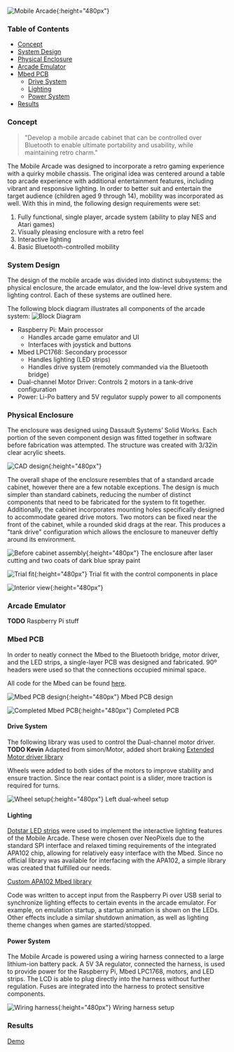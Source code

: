 ![Mobile Arcade](assets/MobileArcade.jpg){:height="480px"}


### Table of Contents
* [Concept](#concept)
* [System Design](#system-design)
* [Physical Enclosure](#physical-enclosure)
* [Arcade Emulator](#arcade-emulator)
* [Mbed PCB](#mbed-pcb)
  * [Drive System](#drive-system)
  * [Lighting](#lighting)
  * [Power System](#power-system)
* [Results](#results)

### Concept

> "Develop a mobile arcade cabinet that can be controlled over Bluetooth to enable ultimate portability and usability, while maintaining retro charm."

The Mobile Arcade was designed to incorporate a retro gaming experience with a quirky mobile chassis. The original idea was centered around a table top arcade experience with additional entertainment features, including vibrant and responsive lighting. In order to better suit and entertain the target audience (children aged 9 through 14), mobility was incorporated as well. With this in mind, the following design requirements were set:
1. Fully functional, single player, arcade system (ability to play NES and Atari games)
2. Visually pleasing enclosure with a retro feel
3. Interactive lighting
4. Basic Bluetooth-controlled mobility

### System Design

The design of the mobile arcade was divided into distinct subsystems: the physical enclosure, the arcade emulator, and the low-level drive system and lighting control. Each of these systems are outlined here.

The following block diagram illustrates all components of the arcade system:
![Block Diagram](assets/BlockDiagram.png)
* Raspberry Pi: Main processor
  * Handles arcade game emulator and UI
  * Interfaces with joystick and buttons
* Mbed LPC1768: Secondary processor
  * Handles lighting (LED strips)
  * Handles drive system (remotely commanded via the Bluetooth bridge)
* Dual-channel Motor Driver: Controls 2 motors in a tank-drive configuration
* Power: Li-Po battery and 5V regulator supply power to all components

### Physical Enclosure

The enclosure was designed using Dassault Systems’ Solid Works. Each portion of the seven component design was fitted together in software before fabrication was attempted. The structure was created with 3/32in clear acrylic sheets.

![CAD design](assets/ArcadeCAD.png){:height="480px"}

The overall shape of the enclosure resembles that of a standard arcade cabinet, however there are a few notable exceptions. The design is much simpler than standard cabinets, reducing the number of distinct components that need to be fabricated for the system to fit together. Additionally, the cabinet incorporates mounting holes specifically designed to accommodate geared drive motors. Two motors can be fixed near the front of the cabinet, while a rounded skid drags at the rear. This produces a "tank drive" configuration which allows the enclosure to maneuver deftly around its environment.



![Before cabinet assembly](assets/ArcadeCabinetPaint.jpg){:height="480px"}
The enclosure after laser cutting and two coats of dark blue spray paint



![Trial fit](assets/TrialFit.jpg){:height="480px"}
Trial fit with the control components in place



![Interior view](assets/InteriorView.jpg){:height="480px"}



### Arcade Emulator

**TODO** Raspberry Pi stuff

### Mbed PCB

In order to neatly connect the Mbed to the Bluetooth bridge, motor driver, and the LED strips, a single-layer PCB was designed and fabricated. 90º headers were used so that the connections occupied minimal space.

All code for the Mbed can be found [here](https://os.mbed.com/users/abraha2d/code/MobileArcade/file/).



![Mbed PCB design](assets/MbedPCBLayout.png){:height="480px"}
Mbed PCB design



![Completed Mbed PCB](assets/MbedPCB.jpg){:height="480px"}
Completed PCB



#### Drive System

The following library was used to control the Dual-channel motor driver. **TODO Kevin** Adapted from simon/Motor, added short braking
[Extended Motor driver library](https://os.mbed.com/users/abraha2d/code/Motor/)

Wheels were added to both sides of the motors to improve stability and ensure traction. Since the rear contact point is a slider, more traction is required for turns.



![Wheel setup](assets/ArcadeWheels.jpg){:height="480px"}
Left dual-wheel setup



#### Lighting

[Dotstar LED strips](https://www.adafruit.com/product/2239) were used to implement the interactive lighting features of the Mobile Arcade. These were chosen over NeoPixels due to the standard SPI interface and relaxed timing requirements of the integrated APA102 chip, allowing for relatively easy interface with the Mbed. Since no official library was available for interfacing with the APA102, a simple library was created that fulfilled our needs.

[Custom APA102 Mbed library](https://os.mbed.com/users/abraha2d/code/APA102/)

Code was written to accept input from the Raspberry Pi over USB serial to synchronize lighting effects to certain events in the arcade emulator. For example, on emulation startup, a startup animation is shown on the LEDs. Other effects include a similar shutdown animation, as well as lighting theme changes when games are started/stopped.

#### Power System

The Mobile Arcade is powered using a wiring harness connected to a large lithium-ion battery pack. A 5V 3A regulator, connected the harness, is used to provide power for the Raspberry Pi, Mbed LPC1768, motors, and LED strips. The LCD is able to plug directly into the harness without further regulation. Fuses are integrated into the harness to protect sensitive components.



![Wiring harness](assets/WireHarness.jpg){:height="480px"}
Wiring harness setup



### Results

[Demo](https://youtu.be/UGc3tqysLSs)
